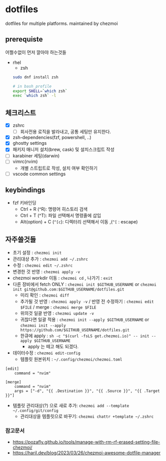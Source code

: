 # dotfiles
dotfiles for multiple platforms. maintained by chezmoi

## prerequiste

어쩔수없이 먼저 깔아야 하는것들

- rhel
  - zsh
  ```sh
  sudo dnf install zsh

  # in bash_profile
  export SHELL=`which zsh`
  exec `which zsh` -l
  ```

## 체크리스트

- [x] zshrc
  - [ ] 회사전용 로직을 발라내고, 공통 세팅만 유지한다.
- [x] zsh-dependencies(fzf, powershell, ..)
- [x] ghostty settings
- [x] 패키지 매니저 설치(brew, cask) 및 설치스크립트 작성
- [ ] karabiner 세팅(darwin)
- [ ] vimrc(nvim)
  - 개별 스트립트로 작성, 설치 여부 확인하기
- [ ] vscode common settings

## keybindings

- fzf 키바인딩
  - Ctrl + R (^R): 명령어 히스토리 검색
  - Ctrl + T (^T): 파일 선택해서 명령줄에 삽입
  - Alt(option) + C (`^[c`): 디렉터리 선택해서 이동 ,(`^[` : escape)

## 자주쓸것들

- 초기 설정 : `chezmoi init`
- 관리대상 추가 : `chezmoi add ~/.zshrc`
- 수정 : `chezmoi edit ~/.zshrc`
- 변경한 것 반영 : `chezmoi apply -v`
- chezmoi workdir 이동 : `chezmoi cd` , 나가기 : `exit`
- 다른 장비에서 fetch ONLY : `chezmoi init $GITHUB_USERNAME` or  `chezmoi init git@github.com:$GITHUB_USERNAME/dotfiles.git`
  - 미리 확인 : `chezmoi diff`
  - 추가될 것 반영 : `chezmoi apply -v` / 반영 전 수정하기 : `chezmoi edit $FILE` / merge : `chezmoi merge $FILE`
  - 위의것 일괄 반영 : `chezmoi update -v`
  - 귀찮다면 일괄 적용 : `chezmoi init --apply $GITHUB_USERNAME` or `chezmoi init --apply https://github.com/$GITHUB_USERNAME/dotfiles.git`
  - 한큐에 apply : `sh -c "$(curl -fsLS get.chezmoi.io)" -- init --apply $GITHUB_USERNAME`
    - apply 는 떼고 해도 되겠다.
- 데이터수정 : `chezmoi edit-config`
  - 템플릿 원본위치 : `~/.config/chezmoi/chezmoi.toml`

```
[edit]
    command = "nvim"

[merge]
    command = "nvim"
    args = ["-d", "{{ .Destination }}", "{{ .Source }}", "{{ .Target }}"]
```

- 템플릿 관리대상(?) 으로 새로 추가: `chezmoi add --template ~/.config/git/config`
  - 관리대상을 템플릿으로 바꾸기: `chezmoi chattr +template ~/.zshrc`

### 참고문서

- https://pozafly.github.io/tools/manage-with-rm-rf-erased-setting-file-chezmoi/
- https://haril.dev/blog/2023/03/26/chezmoi-awesome-dotfile-manager

